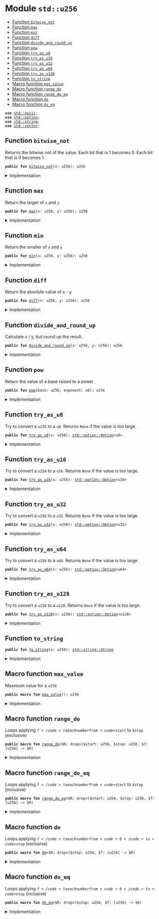 
<a name="std_u256"></a>

# Module `std::u256`



-  [Function `bitwise_not`](#std_u256_bitwise_not)
-  [Function `max`](#std_u256_max)
-  [Function `min`](#std_u256_min)
-  [Function `diff`](#std_u256_diff)
-  [Function `divide_and_round_up`](#std_u256_divide_and_round_up)
-  [Function `pow`](#std_u256_pow)
-  [Function `try_as_u8`](#std_u256_try_as_u8)
-  [Function `try_as_u16`](#std_u256_try_as_u16)
-  [Function `try_as_u32`](#std_u256_try_as_u32)
-  [Function `try_as_u64`](#std_u256_try_as_u64)
-  [Function `try_as_u128`](#std_u256_try_as_u128)
-  [Function `to_string`](#std_u256_to_string)
-  [Macro function `max_value`](#std_u256_max_value)
-  [Macro function `range_do`](#std_u256_range_do)
-  [Macro function `range_do_eq`](#std_u256_range_do_eq)
-  [Macro function `do`](#std_u256_do)
-  [Macro function `do_eq`](#std_u256_do_eq)


<pre><code><b>use</b> <a href="../std/ascii.md#std_ascii">std::ascii</a>;
<b>use</b> <a href="../std/option.md#std_option">std::option</a>;
<b>use</b> <a href="../std/string.md#std_string">std::string</a>;
<b>use</b> <a href="../std/vector.md#std_vector">std::vector</a>;
</code></pre>



<a name="std_u256_bitwise_not"></a>

## Function `bitwise_not`

Returns the bitwise not of the value.
Each bit that is 1 becomes 0. Each bit that is 0 becomes 1.


<pre><code><b>public</b> <b>fun</b> <a href="../std/u256.md#std_u256_bitwise_not">bitwise_not</a>(x: u256): u256
</code></pre>



<details>
<summary>Implementation</summary>


<pre><code><b>public</b> <b>fun</b> <a href="../std/u256.md#std_u256_bitwise_not">bitwise_not</a>(x: u256): u256 {
    x ^ <a href="../std/u256.md#std_u256_max_value">max_value</a>!()
}
</code></pre>



</details>

<a name="std_u256_max"></a>

## Function `max`

Return the larger of <code>x</code> and <code>y</code>


<pre><code><b>public</b> <b>fun</b> <a href="../std/u256.md#std_u256_max">max</a>(x: u256, y: u256): u256
</code></pre>



<details>
<summary>Implementation</summary>


<pre><code><b>public</b> <b>fun</b> <a href="../std/u256.md#std_u256_max">max</a>(x: u256, y: u256): u256 {
    <a href="../std/macros.md#std_macros_num_max">std::macros::num_max</a>!(x, y)
}
</code></pre>



</details>

<a name="std_u256_min"></a>

## Function `min`

Return the smaller of <code>x</code> and <code>y</code>


<pre><code><b>public</b> <b>fun</b> <a href="../std/u256.md#std_u256_min">min</a>(x: u256, y: u256): u256
</code></pre>



<details>
<summary>Implementation</summary>


<pre><code><b>public</b> <b>fun</b> <a href="../std/u256.md#std_u256_min">min</a>(x: u256, y: u256): u256 {
    <a href="../std/macros.md#std_macros_num_min">std::macros::num_min</a>!(x, y)
}
</code></pre>



</details>

<a name="std_u256_diff"></a>

## Function `diff`

Return the absolute value of x - y


<pre><code><b>public</b> <b>fun</b> <a href="../std/u256.md#std_u256_diff">diff</a>(x: u256, y: u256): u256
</code></pre>



<details>
<summary>Implementation</summary>


<pre><code><b>public</b> <b>fun</b> <a href="../std/u256.md#std_u256_diff">diff</a>(x: u256, y: u256): u256 {
    <a href="../std/macros.md#std_macros_num_diff">std::macros::num_diff</a>!(x, y)
}
</code></pre>



</details>

<a name="std_u256_divide_and_round_up"></a>

## Function `divide_and_round_up`

Calculate x / y, but round up the result.


<pre><code><b>public</b> <b>fun</b> <a href="../std/u256.md#std_u256_divide_and_round_up">divide_and_round_up</a>(x: u256, y: u256): u256
</code></pre>



<details>
<summary>Implementation</summary>


<pre><code><b>public</b> <b>fun</b> <a href="../std/u256.md#std_u256_divide_and_round_up">divide_and_round_up</a>(x: u256, y: u256): u256 {
    <a href="../std/macros.md#std_macros_num_divide_and_round_up">std::macros::num_divide_and_round_up</a>!(x, y)
}
</code></pre>



</details>

<a name="std_u256_pow"></a>

## Function `pow`

Return the value of a base raised to a power


<pre><code><b>public</b> <b>fun</b> <a href="../std/u256.md#std_u256_pow">pow</a>(base: u256, exponent: u8): u256
</code></pre>



<details>
<summary>Implementation</summary>


<pre><code><b>public</b> <b>fun</b> <a href="../std/u256.md#std_u256_pow">pow</a>(base: u256, exponent: u8): u256 {
    <a href="../std/macros.md#std_macros_num_pow">std::macros::num_pow</a>!(base, exponent)
}
</code></pre>



</details>

<a name="std_u256_try_as_u8"></a>

## Function `try_as_u8`

Try to convert a <code>u256</code> to a <code>u8</code>. Returns <code>None</code> if the value is too large.


<pre><code><b>public</b> <b>fun</b> <a href="../std/u256.md#std_u256_try_as_u8">try_as_u8</a>(x: u256): <a href="../std/option.md#std_option_Option">std::option::Option</a>&lt;u8&gt;
</code></pre>



<details>
<summary>Implementation</summary>


<pre><code><b>public</b> <b>fun</b> <a href="../std/u256.md#std_u256_try_as_u8">try_as_u8</a>(x: u256): Option&lt;u8&gt; {
    <a href="../std/macros.md#std_macros_try_as_u8">std::macros::try_as_u8</a>!(x)
}
</code></pre>



</details>

<a name="std_u256_try_as_u16"></a>

## Function `try_as_u16`

Try to convert a <code>u256</code> to a <code>u16</code>. Returns <code>None</code> if the value is too large.


<pre><code><b>public</b> <b>fun</b> <a href="../std/u256.md#std_u256_try_as_u16">try_as_u16</a>(x: u256): <a href="../std/option.md#std_option_Option">std::option::Option</a>&lt;u16&gt;
</code></pre>



<details>
<summary>Implementation</summary>


<pre><code><b>public</b> <b>fun</b> <a href="../std/u256.md#std_u256_try_as_u16">try_as_u16</a>(x: u256): Option&lt;u16&gt; {
    <a href="../std/macros.md#std_macros_try_as_u16">std::macros::try_as_u16</a>!(x)
}
</code></pre>



</details>

<a name="std_u256_try_as_u32"></a>

## Function `try_as_u32`

Try to convert a <code>u256</code> to a <code>u32</code>. Returns <code>None</code> if the value is too large.


<pre><code><b>public</b> <b>fun</b> <a href="../std/u256.md#std_u256_try_as_u32">try_as_u32</a>(x: u256): <a href="../std/option.md#std_option_Option">std::option::Option</a>&lt;u32&gt;
</code></pre>



<details>
<summary>Implementation</summary>


<pre><code><b>public</b> <b>fun</b> <a href="../std/u256.md#std_u256_try_as_u32">try_as_u32</a>(x: u256): Option&lt;u32&gt; {
    <a href="../std/macros.md#std_macros_try_as_u32">std::macros::try_as_u32</a>!(x)
}
</code></pre>



</details>

<a name="std_u256_try_as_u64"></a>

## Function `try_as_u64`

Try to convert a <code>u256</code> to a <code>u64</code>. Returns <code>None</code> if the value is too large.


<pre><code><b>public</b> <b>fun</b> <a href="../std/u256.md#std_u256_try_as_u64">try_as_u64</a>(x: u256): <a href="../std/option.md#std_option_Option">std::option::Option</a>&lt;u64&gt;
</code></pre>



<details>
<summary>Implementation</summary>


<pre><code><b>public</b> <b>fun</b> <a href="../std/u256.md#std_u256_try_as_u64">try_as_u64</a>(x: u256): Option&lt;u64&gt; {
    <a href="../std/macros.md#std_macros_try_as_u64">std::macros::try_as_u64</a>!(x)
}
</code></pre>



</details>

<a name="std_u256_try_as_u128"></a>

## Function `try_as_u128`

Try to convert a <code>u256</code> to a <code>u128</code>. Returns <code>None</code> if the value is too large.


<pre><code><b>public</b> <b>fun</b> <a href="../std/u256.md#std_u256_try_as_u128">try_as_u128</a>(x: u256): <a href="../std/option.md#std_option_Option">std::option::Option</a>&lt;u128&gt;
</code></pre>



<details>
<summary>Implementation</summary>


<pre><code><b>public</b> <b>fun</b> <a href="../std/u256.md#std_u256_try_as_u128">try_as_u128</a>(x: u256): Option&lt;u128&gt; {
    <a href="../std/macros.md#std_macros_try_as_u128">std::macros::try_as_u128</a>!(x)
}
</code></pre>



</details>

<a name="std_u256_to_string"></a>

## Function `to_string`



<pre><code><b>public</b> <b>fun</b> <a href="../std/u256.md#std_u256_to_string">to_string</a>(x: u256): <a href="../std/string.md#std_string_String">std::string::String</a>
</code></pre>



<details>
<summary>Implementation</summary>


<pre><code><b>public</b> <b>fun</b> <a href="../std/u256.md#std_u256_to_string">to_string</a>(x: u256): String {
    <a href="../std/macros.md#std_macros_num_to_string">std::macros::num_to_string</a>!(x)
}
</code></pre>



</details>

<a name="std_u256_max_value"></a>

## Macro function `max_value`

Maximum value for a <code>u256</code>


<pre><code><b>public</b> <b>macro</b> <b>fun</b> <a href="../std/u256.md#std_u256_max_value">max_value</a>(): u256
</code></pre>



<details>
<summary>Implementation</summary>


<pre><code><b>public</b> <b>macro</b> <b>fun</b> <a href="../std/u256.md#std_u256_max_value">max_value</a>(): u256 {
    0xFFFF_FFFF_FFFF_FFFF_FFFF_FFFF_FFFF_FFFF_FFFF_FFFF_FFFF_FFFF_FFFF_FFFF_FFFF_FFFF
}
</code></pre>



</details>

<a name="std_u256_range_do"></a>

## Macro function `range_do`

Loops applying <code>$f</code> to each number from <code>$start</code> to <code>$stop</code> (exclusive)


<pre><code><b>public</b> <b>macro</b> <b>fun</b> <a href="../std/u256.md#std_u256_range_do">range_do</a>&lt;$R: drop&gt;($start: u256, $stop: u256, $f: |u256| -&gt; $R)
</code></pre>



<details>
<summary>Implementation</summary>


<pre><code><b>public</b> <b>macro</b> <b>fun</b> <a href="../std/u256.md#std_u256_range_do">range_do</a>&lt;$R: drop&gt;($start: u256, $stop: u256, $f: |u256| -&gt; $R) {
    <a href="../std/macros.md#std_macros_range_do">std::macros::range_do</a>!($start, $stop, $f)
}
</code></pre>



</details>

<a name="std_u256_range_do_eq"></a>

## Macro function `range_do_eq`

Loops applying <code>$f</code> to each number from <code>$start</code> to <code>$stop</code> (inclusive)


<pre><code><b>public</b> <b>macro</b> <b>fun</b> <a href="../std/u256.md#std_u256_range_do_eq">range_do_eq</a>&lt;$R: drop&gt;($start: u256, $stop: u256, $f: |u256| -&gt; $R)
</code></pre>



<details>
<summary>Implementation</summary>


<pre><code><b>public</b> <b>macro</b> <b>fun</b> <a href="../std/u256.md#std_u256_range_do_eq">range_do_eq</a>&lt;$R: drop&gt;($start: u256, $stop: u256, $f: |u256| -&gt; $R) {
    <a href="../std/macros.md#std_macros_range_do_eq">std::macros::range_do_eq</a>!($start, $stop, $f)
}
</code></pre>



</details>

<a name="std_u256_do"></a>

## Macro function `do`

Loops applying <code>$f</code> to each number from <code>0</code> to <code>$stop</code> (exclusive)


<pre><code><b>public</b> <b>macro</b> <b>fun</b> <a href="../std/u256.md#std_u256_do">do</a>&lt;$R: drop&gt;($stop: u256, $f: |u256| -&gt; $R)
</code></pre>



<details>
<summary>Implementation</summary>


<pre><code><b>public</b> <b>macro</b> <b>fun</b> <a href="../std/u256.md#std_u256_do">do</a>&lt;$R: drop&gt;($stop: u256, $f: |u256| -&gt; $R) {
    <a href="../std/macros.md#std_macros_do">std::macros::do</a>!($stop, $f)
}
</code></pre>



</details>

<a name="std_u256_do_eq"></a>

## Macro function `do_eq`

Loops applying <code>$f</code> to each number from <code>0</code> to <code>$stop</code> (inclusive)


<pre><code><b>public</b> <b>macro</b> <b>fun</b> <a href="../std/u256.md#std_u256_do_eq">do_eq</a>&lt;$R: drop&gt;($stop: u256, $f: |u256| -&gt; $R)
</code></pre>



<details>
<summary>Implementation</summary>


<pre><code><b>public</b> <b>macro</b> <b>fun</b> <a href="../std/u256.md#std_u256_do_eq">do_eq</a>&lt;$R: drop&gt;($stop: u256, $f: |u256| -&gt; $R) {
    <a href="../std/macros.md#std_macros_do_eq">std::macros::do_eq</a>!($stop, $f)
}
</code></pre>



</details>
